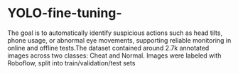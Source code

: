 # YOLO-fine-tuning-
The goal is to automatically identify suspicious actions such as head tilts, phone usage, or abnormal eye movements, supporting reliable monitoring in online and offline tests.The dataset contained around 2.7k annotated images across two classes: Cheat and Normal. Images were labeled with Roboflow, split into train/validation/test sets
